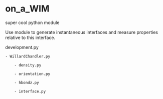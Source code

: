 # on_a_WIM
super cool python module

Use module to generate instantaneous interfaces and measure properties relative to this interface. 

development.py

    - WillardChandler.py
    
        - density.py
        
        - orientation.py
        
        - hbondz.py
        
        - interface.py
        
